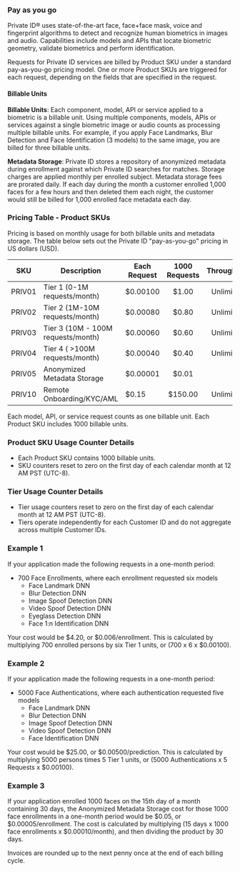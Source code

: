 ### Pay as you go 
Private ID® uses state-of-the-art face, face+face mask, voice and fingerprint algorithms to detect and recognize human biometrics in images and audio. Capabilities include models and APIs that locate biometric geometry, validate biometrics and perform identification. 

Requests for Private ID services are billed by Product SKU under a standard pay-as-you-go pricing model. One or more Product SKUs are triggered for each request, depending on the fields that are specified in the request. 

#### Billable Units 
**Billable Units**: Each component, model, API or service applied to a biometric is a billable unit. Using multiple components, models, APIs or services against a single biometric image or audio counts as processing multiple billable units. For example, if you apply Face Landmarks, Blur Detection and Face Identification (3 models) to the same image, you are billed for three billable units. 

**Metadata Storage**: Private ID stores a repository of anonymized metadata during enrollment against which Private ID searches for matches. Storage charges are applied monthly per enrolled subject. Metadata storage fees are prorated daily. If each day during the month a customer enrolled 1,000 faces for a few hours and then deleted them each night, the customer would still be billed for 1,000 enrolled face metadata each day. 

### Pricing Table - Product SKUs

Pricing is based on monthly usage for both billable units and metadata storage. The table below sets out the Private ID "pay-as-you-go" pricing in US dollars (USD). 

| SKU | Description | Each Request | 1000 Requests | Throughput |
| ---- | ----------- | ------- | :-----------: | :-----------: | 
| PRIV01 | Tier 1 (0-1M requests/month) | $0.00100 | $1.00 | Unlimited |
| PRIV02 | Tier 2 (1M-10M requests/month) | $0.00080 | $0.80 | Unlimited |
| PRIV03 | Tier 3 (10M - 100M requests/month) | $0.00060 | $0.60 | Unlimited | 
| PRIV04 | Tier 4 ( >100M requests/month) | $0.00040 | $0.40 | Unlimited |
| PRIV05 | Anonymized Metadata Storage | $0.00001 | $0.01 | |
| PRIV10 | Remote Onboarding/KYC/AML | $0.15 | $150.00 | Unlimited |

Each model, API, or service request counts as one billable unit. 
Each Product SKU includes 1000 billable units.

### Product SKU Usage Counter Details 
* Each Product SKU contains 1000 billable units.
* SKU counters reset to zero on the first day of each calendar month at 12 AM PST (UTC-8). 

### Tier Usage Counter Details 
* Tier usage counters reset to zero on the first day of each calendar month at 12 AM PST (UTC-8). 
* Tiers operate independently for each Customer ID and do not aggregate across multiple Customer IDs.
 
### Example 1
If your application made the following requests in a one-month period:
* 700 Face Enrollments, where each enrollment requested six models
  * Face Landmark DNN
  * Blur Detection DNN
  * Image Spoof Detection DNN
  * Video Spoof Detection DNN
  * Eyeglass Detection DNN
  * Face 1:n Identification DNN

Your cost would be $4.20, or $0.006/enrollment. This is calculated by multiplying 700 enrolled persons by six Tier 1 units, or (700 x 6 x $0.00100).

### Example 2
If your application made the following requests in a one-month period:
* 5000 Face Authentications, where each authentication requested five models 
  * Face Landmark DNN
  * Blur Detection DNN
  * Image Spoof Detection DNN 
  * Video Spoof Detection DNN
  * Face Identification DNN

Your cost would be $25.00, or $0.00500/prediction. This is calculated by multiplying 5000 persons times 5 Tier 1 units, or (5000 Authentications x 5 Requests x $0.00100).

### Example 3
If your application enrolled 1000 faces on the 15th day of a month containing 30 days, the Anonymized Metadata Storage cost for those 1000 face enrollments in a one-month period would be $0.05, or $0.00005/enrollment. The cost is calculated by multiplying (15 days x 1000 face enrollments x $0.00010/month), and then dividing the product by 30 days. 

Invoices are rounded up to the next penny once at the end of each billing cycle.